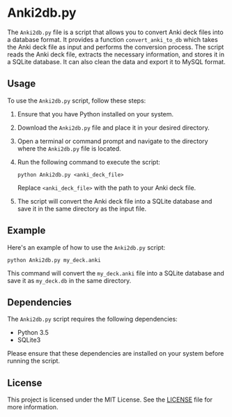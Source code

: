 # Anki2db.py

The `Anki2db.py` file is a script that allows you to convert Anki deck files into a database format. It provides a function `convert_anki_to_db` which takes the Anki deck file as input and performs the conversion process. The script reads the Anki deck file, extracts the necessary information, and stores it in a SQLite database. It can also clean the data and export it to MySQL format.

## Usage

To use the `Anki2db.py` script, follow these steps:

1. Ensure that you have Python installed on your system.
2. Download the `Anki2db.py` file and place it in your desired directory.
3. Open a terminal or command prompt and navigate to the directory where the `Anki2db.py` file is located.
4. Run the following command to execute the script:

   ```
   python Anki2db.py <anki_deck_file>
   ```

   Replace `<anki_deck_file>` with the path to your Anki deck file.

5. The script will convert the Anki deck file into a SQLite database and save it in the same directory as the input file.

## Example

Here's an example of how to use the `Anki2db.py` script:

```
python Anki2db.py my_deck.anki
```

This command will convert the `my_deck.anki` file into a SQLite database and save it as `my_deck.db` in the same directory.

## Dependencies

The `Anki2db.py` script requires the following dependencies:

- Python 3.5
- SQLite3

Please ensure that these dependencies are installed on your system before running the script.

## License

This project is licensed under the MIT License. See the [LICENSE](LICENSE) file for more information.


